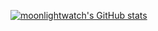 [![moonlightwatch's GitHub stats](https://github-readme-stats.vercel.app/api?username=moonlightwatch&show_icons=true&theme=dark)](https://github.com/moonlightwatch/)
